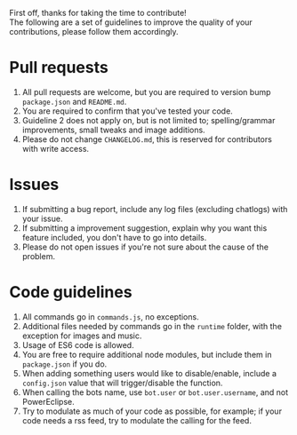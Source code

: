 First off, thanks for taking the time to contribute!  
The following are a set of guidelines to improve the quality of your contributions, please follow them accordingly.  

# Pull requests   
1. All pull requests are welcome, but you are required to version bump `package.json` and `README.md`.     
2. You are required to confirm that you've tested your code.  
3. Guideline 2 does not apply on, but is not limited to; spelling/grammar improvements, small tweaks and image additions.  
4. Please do not change `CHANGELOG.md`, this is reserved for contributors with write access.

# Issues  
1. If submitting a bug report, include any log files (excluding chatlogs) with your issue.  
2. If submitting a improvement suggestion, explain why you want this feature included, you don't have to go into details.  
3. Please do not open issues if you're not sure about the cause of the problem.

# Code guidelines
1. All commands go in `commands.js`, no exceptions.
2. Additional files needed by commands go in the `runtime` folder, with the exception for images and music.
3. Usage of ES6 code is allowed.
4. You are free to require additional node modules, but include them in `package.json` if you do.
5. When adding something users would like to disable/enable, include a `config.json` value that will trigger/disable the function.
6. When calling the bots name, use `bot.user` or `bot.user.username`, and not PowerEclipse.
7. Try to modulate as much of your code as possible, for example; if your code needs a rss feed, try to modulate the calling for the feed.
